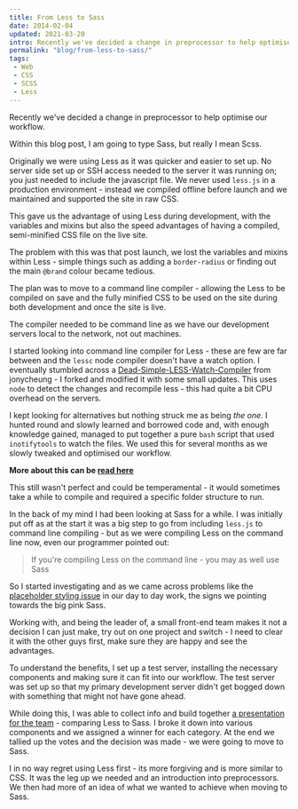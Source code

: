 ```yaml
---
title: From Less to Sass
date: 2014-02-04
updated: 2021-03-20
intro: Recently we've decided a change in preprocessor to help optimise our workflow. Within this blog post, I am going to type Sass, but really I mean Scss.
permalink: "blog/from-less-to-sass/"
tags:
 - Web
 - CSS
 - SCSS
 - Less
---
```


Recently we've decided a change in preprocessor to help optimise our workflow.

Within this blog post, I am going to type Sass, but really I mean Scss.

Originally we were using Less as it was quicker and easier to set up. No server side set up or SSH access needed to the server it was running on; you just needed to include the javascript file. We never used `less.js` in a production environment - instead we compiled offline before launch and we maintained and supported the site in raw CSS.

This gave us the advantage of using Less during development, with the variables and mixins but also the speed advantages of having a compiled, semi-minified CSS file on the live site.

The problem with this was that post launch, we lost the variables and mixins within Less - simple things such as adding a `border-radius` or finding out the main `@brand` colour became tedious.

The plan was to move to a command line compiler - allowing the Less to be compiled on save and the fully minified CSS to be used on the site during both development and once the site is live.

The compiler needed to be command line as we have our development servers local to the network, not out machines.

I started looking into command line compiler for Less - these are few are far between and the `lessc` node compiler doesn't have a watch option. I eventually stumbled across a [Dead-Simple-LESS-Watch-Compiler](https://github.com/jonycheung/Dead-Simple-LESS-Watch-Compiler) from jonycheung - I forked and modified it with some small updates. This uses `node` to detect the changes and recompile less - this had quite a bit CPU overhead on the servers.

I kept looking for alternatives but nothing struck me as being _the one_. I hunted round and slowly learned and borrowed code and, with enough knowledge gained, managed to put together a pure `bash` script that used `inotifytools` to watch the files. We used this for several months as we slowly tweaked and optimised our workflow.

**More about this can be [read here](/blog/compiling-less-on-the-command-line)**

This still wasn't perfect and could be temperamental - it would sometimes take a while to compile and required a specific folder structure to run.

In the back of my mind I had been looking at Sass for a while. I was initially put off as at the start it was a big step to go from including `less.js` to command line compiling - but as we were compiling Less on the command line now, even our programmer pointed out:

> If you're compiling Less on the command line - you may as well use Sass

So I started investigating and as we came across problems like the [placeholder styling issue](/blog/a-placeholder-mixin-for-less-and-scss) in our day to day work, the signs we pointing towards the big pink Sass.

Working with, and being the leader of, a small front-end team makes it not a decision I can just make, try out on one project and switch - I need to clear it with the other guys first, make sure they are happy and see the advantages.

To understand the benefits, I set up a test server, installing the necessary components and making sure it can fit into our workflow. The test server was set up so that my primary development server didn't get bogged down with something that might not have gone ahead.

While doing this, I was able to collect info and build together [a presentation for the team](https://speakerdeck.com/mikestreety/scss-vs-less-the-face-off) - comparing Less to Sass. I broke it down into various components and we assigned a winner for each category. At the end we tallied up the votes and the decision was made - we were going to move to Sass.

I in no way regret using Less first - its more forgiving and is more similar to CSS. It was the leg up we needed and an introduction into preprocessors. We then had more of an idea of what we wanted to achieve when moving to Sass.
